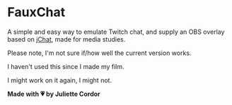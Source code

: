 # FauxChat

A simple and easy way to emulate Twitch chat, and supply an OBS overlay based on [jChat](https://github.com/giambaJ/jChat), made for media studies.

Please note, I'm not sure if/how well the current version works.

I haven't used this since I made my film.

I might work on it again, I might not.

**Made with 💗 by Juliette Cordor**
